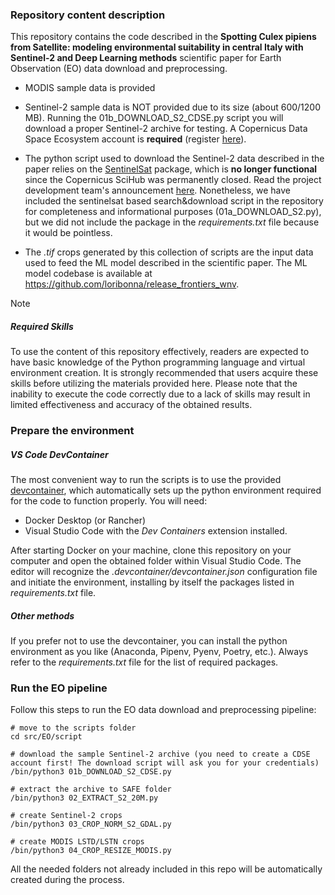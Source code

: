 ### Repository content description

This repository contains the code described in the **Spotting Culex pipiens from Satellite: modeling environmental suitability in central Italy with Sentinel-2 and Deep Learning methods** scientific paper for Earth Observation (EO) data download and preprocessing. 

 * MODIS sample data is provided

 * Sentinel-2 sample data is NOT provided due to its size (about 600/1200 MB). Running the 01b_DOWNLOAD_S2_CDSE.py script you will download a proper Sentinel-2 archive for testing. A Copernicus Data Space Ecosystem account is **required** (register [here](https://tinyurl.com/yw69kbuj)).

 * The python script used to download the Sentinel-2 data described in the paper relies on the [SentinelSat](https://sentinelsat.readthedocs.io/en/stable/index.html) package, which is **no longer functional** since the Copernicus SciHub was permanently closed. Read the project development team's announcement [here](https://github.com/sentinelsat/sentinelsat/blob/main/README.rst). Nonetheless, we have included the sentinelsat based search&download script in the repository for completeness and informational purposes (01a_DOWNLOAD_S2.py), but we did not include the package in the *requirements.txt* file because it would be pointless.

 * The *.tif* crops generated by this collection of scripts are the input data used to feed the ML model described in the scientific paper. The ML model codebase is available at https://github.com/loribonna/release_frontiers_wnv.

> [!NOTE]
> ##### Required Skills
> To use the content of this repository effectively, readers are expected to have basic knowledge of the Python programming language and virtual environment creation. It is strongly recommended that users acquire these skills before utilizing the materials provided here. Please note that the inability to execute the code correctly due to a lack of skills may result in limited effectiveness and accuracy of the obtained results.
   
### Prepare the environment

##### VS Code DevContainer
The most convenient way to run the scripts is to use the provided [devcontainer](https://code.visualstudio.com/docs/devcontainers/containers), which automatically sets up the python environment required for the code to function properly. You will need:
 * Docker Desktop (or Rancher)
 * Visual Studio Code with the *Dev Containers* extension installed.

After starting Docker on your machine, clone this repository on your computer and open the obtained folder within Visual Studio Code. The editor will recognize the *.devcontainer/devcontainer.json* configuration file and initiate the environment, installing by itself the packages listed in *requirements.txt* file.

##### Other methods
If you prefer not to use the devcontainer, you can install the python environment as you like (Anaconda, Pipenv, Pyenv, Poetry, etc.). Always refer to the *requirements.txt* file for the list of required packages.

 ### Run the EO pipeline
 Follow this steps to run the EO data download and preprocessing pipeline:
```
# move to the scripts folder
cd src/EO/script

# download the sample Sentinel-2 archive (you need to create a CDSE account first! The download script will ask you for your credentials)
/bin/python3 01b_DOWNLOAD_S2_CDSE.py

# extract the archive to SAFE folder
/bin/python3 02_EXTRACT_S2_20M.py

# create Sentinel-2 crops
/bin/python3 03_CROP_NORM_S2_GDAL.py

# create MODIS LSTD/LSTN crops
/bin/python3 04_CROP_RESIZE_MODIS.py

```

All the needed folders not already included in this repo will be automatically created during the process.
